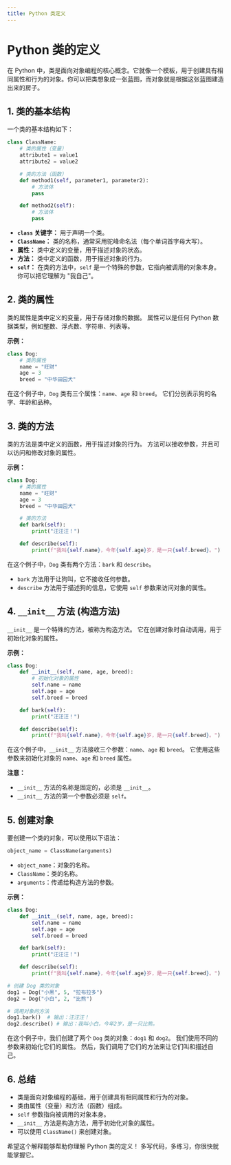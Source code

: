 ```yaml
---
title: Python 类定义
---
```


# Python 类的定义

在 Python 中，类是面向对象编程的核心概念。它就像一个模板，用于创建具有相同属性和行为的对象。你可以把类想象成一张蓝图，而对象就是根据这张蓝图建造出来的房子。

## 1. 类的基本结构

一个类的基本结构如下：

```python
class ClassName:
    # 类的属性（变量）
    attribute1 = value1
    attribute2 = value2

    # 类的方法（函数）
    def method1(self, parameter1, parameter2):
        # 方法体
        pass

    def method2(self):
        # 方法体
        pass
```

*   **`class` 关键字：** 用于声明一个类。
*   **`ClassName`：** 类的名称，通常采用驼峰命名法（每个单词首字母大写）。
*   **属性：** 类中定义的变量，用于描述对象的状态。
*   **方法：** 类中定义的函数，用于描述对象的行为。
*   **`self`：**  在类的方法中，`self`  是一个特殊的参数，它指向被调用的对象本身。  你可以把它理解为 "我自己"。

## 2. 类的属性

类的属性是类中定义的变量，用于存储对象的数据。  属性可以是任何 Python 数据类型，例如整数、浮点数、字符串、列表等。

**示例：**

```python
class Dog:
    # 类的属性
    name = "旺财"
    age = 3
    breed = "中华田园犬"
```

在这个例子中，`Dog` 类有三个属性：`name`、`age` 和 `breed`。  它们分别表示狗的名字、年龄和品种。

## 3. 类的方法

类的方法是类中定义的函数，用于描述对象的行为。  方法可以接收参数，并且可以访问和修改对象的属性。

**示例：**

```python
class Dog:
    # 类的属性
    name = "旺财"
    age = 3
    breed = "中华田园犬"

    # 类的方法
    def bark(self):
        print("汪汪汪！")

    def describe(self):
        print(f"我叫{self.name}，今年{self.age}岁，是一只{self.breed}。")
```

在这个例子中，`Dog` 类有两个方法：`bark` 和 `describe`。

*   `bark` 方法用于让狗叫，它不接收任何参数。
*   `describe` 方法用于描述狗的信息，它使用 `self` 参数来访问对象的属性。

## 4. `__init__` 方法 (构造方法)

`__init__`  是一个特殊的方法，被称为构造方法。  它在创建对象时自动调用，用于初始化对象的属性。

**示例：**

```python
class Dog:
    def __init__(self, name, age, breed):
        # 初始化对象的属性
        self.name = name
        self.age = age
        self.breed = breed

    def bark(self):
        print("汪汪汪！")

    def describe(self):
        print(f"我叫{self.name}，今年{self.age}岁，是一只{self.breed}。")
```

在这个例子中，`__init__` 方法接收三个参数：`name`、`age` 和 `breed`。  它使用这些参数来初始化对象的 `name`、`age` 和 `breed` 属性。

**注意：**

*   `__init__` 方法的名称是固定的，必须是 `__init__`。
*   `__init__` 方法的第一个参数必须是 `self`。

## 5. 创建对象

要创建一个类的对象，可以使用以下语法：

```python
object_name = ClassName(arguments)
```

*   `object_name`：对象的名称。
*   `ClassName`：类的名称。
*   `arguments`：传递给构造方法的参数。

**示例：**

```python
class Dog:
    def __init__(self, name, age, breed):
        self.name = name
        self.age = age
        self.breed = breed

    def bark(self):
        print("汪汪汪！")

    def describe(self):
        print(f"我叫{self.name}，今年{self.age}岁，是一只{self.breed}。")

# 创建 Dog 类的对象
dog1 = Dog("小黑", 5, "拉布拉多")
dog2 = Dog("小白", 2, "比熊")

# 调用对象的方法
dog1.bark()  # 输出：汪汪汪！
dog2.describe() # 输出：我叫小白，今年2岁，是一只比熊。
```

在这个例子中，我们创建了两个 `Dog` 类的对象：`dog1` 和 `dog2`。  我们使用不同的参数来初始化它们的属性。  然后，我们调用了它们的方法来让它们叫和描述自己。

## 6. 总结

*   类是面向对象编程的基础，用于创建具有相同属性和行为的对象。
*   类由属性（变量）和方法（函数）组成。
*   `self`  参数指向被调用的对象本身。
*   `__init__` 方法是构造方法，用于初始化对象的属性。
*   可以使用 `ClassName()`  来创建对象。

希望这个解释能够帮助你理解 Python 类的定义！  多写代码，多练习，你很快就能掌握它。
